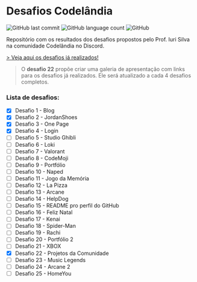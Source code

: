 # Desafios Codelândia

![GitHub last commit](https://img.shields.io/github/last-commit/santos-vinicius/codelandia?style=flat-square)
![GitHub language count](https://img.shields.io/github/languages/count/santos-vinicius/codelandia?style=flat-square)
![GitHub](https://img.shields.io/github/license/santos-vinicius/codelandia?style=flat-square)

Repositório com os resultados dos desafios propostos pelo Prof. Iuri Silva na comunidade Codelândia no Discord.

[ > Veja aqui os desafios já realizados!](#)

> O **desafio 22** propõe criar uma galeria de apresentação com links para os desafios já realizados. Ele será atualizado a cada 4 desafios completos.

### Lista de desafios:

- [x] Desafio 1 - Blog
- [x] Desafio 2 - JordanShoes
- [x] Desafio 3 - One Page
- [x] Desafio 4 - Login
- [ ] Desafio 5 - Studio Ghibli
- [ ] Desafio 6 - Loki
- [ ] Desafio 7 - Valorant
- [ ] Desafio 8 - CodeMoji
- [ ] Desafio 9 - Portfólio
- [ ] Desafio 10 - Naped
- [ ] Desafio 11 - Jogo da Memória
- [ ] Desafio 12 - La Pizza
- [ ] Desafio 13 - Arcane
- [ ] Desafio 14 - HelpDog
- [ ] Desafio 15 - README pro perfil do GitHub
- [ ] Desafio 16 - Feliz Natal
- [ ] Desafio 17 - Kenai
- [ ] Desafio 18 - Spider-Man
- [ ] Desafio 19 - Rachi
- [ ] Desafio 20 - Portfólio 2
- [ ] Desafio 21 - XBOX
- [x] Desafio 22 - Projetos da Comunidade
- [ ] Desafio 23 - Music Legends
- [ ] Desafio 24 - Arcane 2
- [ ] Desafio 25 - HomeYou
